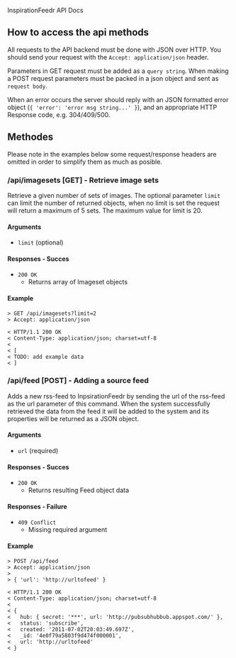 InspirationFeedr API Docs

## How to access the api methods

All requests to the API backend must be done with JSON over HTTP. You should send your request with
the `Accept: application/json` header.

Parameters in GET request must be added as a `query string`. When making a POST request parameters
must be packed in a json object and sent as `request body`.

When an error occurs the server should reply with an JSON formatted error object
(`{ 'error': 'error msg string...' }`), and an appropriate HTTP Response code, e.g. 304/409/500.

## Methodes

Please note in the examples below some request/response headers are omitted in order to simplify
them as much as posible.

### /api/imagesets [GET] - Retrieve image sets

Retrieve a given number of sets of images. The optional parameter `limit` can limit the number of
returned objects, when no limit is set the request will return a maximum of 5 sets. The maximum
value for limit is 20.

#### Arguments

* `limit` (optional)

#### Responses - Succes

* `200 OK`
  * Returns array of Imageset objects

#### Example
    > GET /api/imagesets?limit=2
    > Accept: application/json
    
    < HTTP/1.1 200 OK
    < Content-Type: application/json; charset=utf-8
    <
    < [
    < TODO: add example data
    < ]
    
### /api/feed [POST] - Adding a source feed

Adds a new rss-feed to InpsirationFeedr by sending the url of the rss-feed as the url parameter of
this command. When the system successfully retrieved the data from the feed it will be added to the
system and its properties will be returned as a JSON object.

#### Arguments

* `url` (required)

#### Responses - Succes

* `200 OK`
  * Returns resulting Feed object data

#### Responses - Failure

* `409 Conflict`
  * Missing required argument

#### Example
    > POST /api/feed
    > Accept: application/json
    >
    > { 'url': 'http://urltofeed' }
    
    < HTTP/1.1 200 OK
    < Content-Type: application/json; charset=utf-8
    <
    < {
    <   hub: { secret: '***', url: 'http://pubsubhubbub.appspot.com/' },
    <   status: 'subscribe',
    <   created: '2011-07-02T20:03:49.697Z',
    <   _id: '4e0f79a5803f9d474f000001',
    <   url: 'http://urltofeed'
    < }